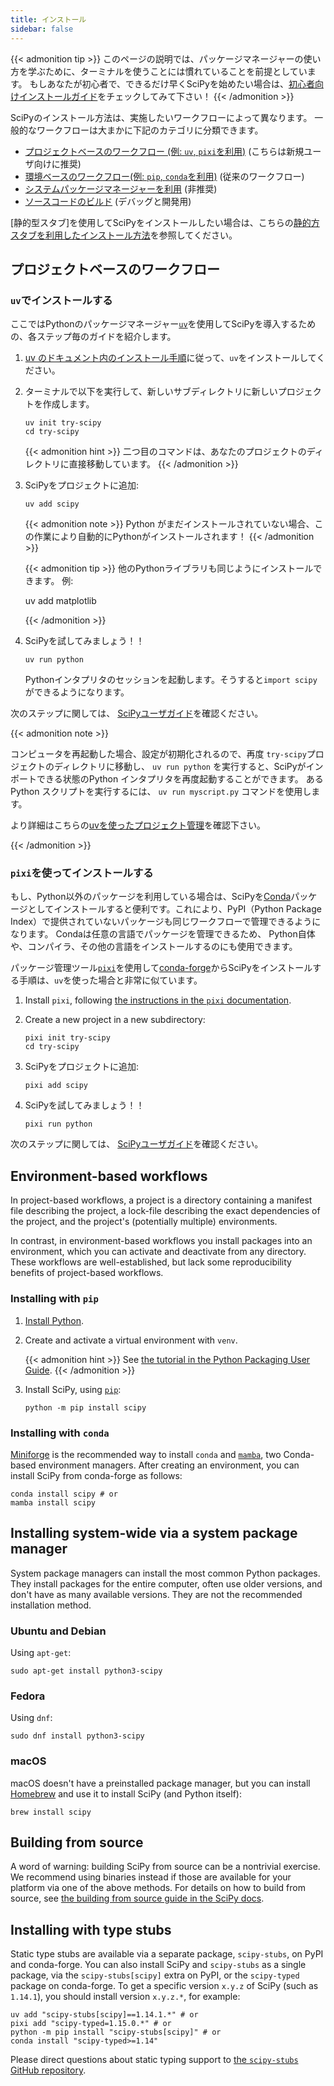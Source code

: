```yaml
---
title: インストール
sidebar: false
---
```


{{< admonition tip >}}
このページの説明では、パッケージマネージャーの使い方を学ぶために、ターミナルを使うことには慣れていることを前提としています。 もしあなたが初心者で、できるだけ早くSciPyを始めたい場合は、[初心者向けインストールガイド](./beginner-install.md)をチェックしてみて下さい！
{{< /admonition >}}

SciPyのインストール方法は、実施したいワークフローによって異なります。
一般的なワークフローは大まかに下記のカテゴリに分類できます。

- [プロジェクトベースのワークフロー (例: `uv`, `pixi`を利用)](#project-based) (こちらは新規ユーザ向けに推奨)
- [環境ベースのワークフロー(例: `pip`, `conda`を利用)](#environment-based) (従来のワークフロー)
- [システムパッケージマネージャーを利用](#system-package-managers) (非推奨)
- [ソースコードのビルド](#building-from-source) (デバッグと開発用)

\[静的型スタブ]を使用してSciPyをインストールしたい場合は、こちらの[静的方スタブを利用したインストール方法](#type-stubs)を参照してください。

[static type stubs]: https://typing.readthedocs.io/en/latest/guides/libraries.html

<a name="project-based"></a>

## プロジェクトベースのワークフロー

### `uv`でインストールする

ここではPythonのパッケージマネージャー[`uv`]を使用してSciPyを導入するための、各ステップ毎のガイドを紹介します。

[`uv`]: https://docs.astral.sh/uv/

<!-- prettier-ignore-start -->

1. [uv のドキュメント内のインストール手順][install-uv]に従って、`uv`をインストールしてください。

[install-uv]: https://docs.astral.sh/uv/getting-started/installation/

2. ターミナルで以下を実行して、新しいサブディレクトリに新しいプロジェクトを作成します。

   ```
   uv init try-scipy
   cd try-scipy
   ```

   {{< admonition hint >}}
   二つ目のコマンドは、あなたのプロジェクトのディレクトリに直接移動しています。
   {{< /admonition >}}

3. SciPyをプロジェクトに追加:

   ```
   uv add scipy
   ```

   {{< admonition note >}}
   Python がまだインストールされていない場合、この作業により自動的にPythonがインストールされます！
   {{< /admonition >}}

   {{< admonition tip >}}
   他のPythonライブラリも同じようにインストールできます。
   例:

   uv add matplotlib

   {{< /admonition >}}

4. SciPyを試してみましょう！！

   ```
   uv run python
   ```

   Pythonインタプリタのセッションを起動します。そうすると`import scipy`ができるようになります。

<!-- prettier-ignore-end -->

次のステップに関しては、 [SciPyユーザガイド][scipy-user-guide]を確認ください。

[scipy-user-guide]: https://docs.scipy.org/doc/scipy/tutorial/

{{< admonition note >}}

コンピュータを再起動した場合、設定が初期化されるので、再度 `try-scipy`プロジェクトのディレクトリに移動し、 `uv run python` を実行すると、SciPyがインポートできる状態のPython インタプリタを再度起動することができます。
あるPython スクリプトを実行するには、 `uv run myscript.py` コマンドを使用します。

より詳細はこちらの[uvを使ったプロジェクト管理][uv-projects]を確認下さい。

[uv-projects]: https://docs.astral.sh/uv/guides/projects/

{{< /admonition >}}

### `pixi`を使ってインストールする

もし、Python以外のパッケージを利用している場合は、SciPyを[Conda]パッケージとしてインストールすると便利です。これにより、PyPI（Python Package Index）で提供されていないパッケージも同じワークフローで管理できるようになります。
Condaは任意の言語でパッケージを管理できるため、
Python自体や、コンパイラ、その他の言語をインストールするのにも使用できます。

[Conda]: https://docs.conda.io/projects/conda/en/latest/index.html

パッケージ管理ツール[`pixi`]を使用して[conda-forge]からSciPyをインストールする手順は、`uv`を使った場合と非常に似ています。

[conda-forge]: https://conda-forge.org/
[`pixi`]: https://pixi.sh/latest/

1. Install `pixi`, following [the instructions in the `pixi` documentation][install-pixi].

[install-pixi]: https://pixi.sh/latest/

2. Create a new project in a new subdirectory:

   ```
   pixi init try-scipy
   cd try-scipy
   ```

3. SciPyをプロジェクトに追加:

   ```
   pixi add scipy
   ```

4. SciPyを試してみましょう！！

   ```
   pixi run python
   ```

次のステップに関しては、 [SciPyユーザガイド][scipy-user-guide]を確認ください。

<a name="environment-based"></a>

## Environment-based workflows

In project-based workflows, a project is a directory containing a manifest
file describing the project, a lock-file describing the exact dependencies
of the project, and the project's (potentially multiple) environments.

In contrast,
in environment-based workflows you install packages into an environment,
which you can activate and deactivate from any directory.
These workflows are well-established,
but lack some reproducibility benefits of project-based workflows.

### Installing with `pip`

<!-- prettier-ignore-start -->

1. [Install Python](https://www.python.org/downloads/).

2. Create and activate a virtual environment with `venv`.

   {{< admonition hint >}}
   See [the tutorial in the Python Packaging User Guide](https://packaging.python.org/en/latest/tutorials/installing-packages/#creating-virtual-environments).
   {{< /admonition >}}

3. Install SciPy, using [`pip`]:

   ```
   python -m pip install scipy
   ```

<!-- prettier-ignore-end -->

[`pip`]: https://pip.pypa.io/en/stable/getting-started/

### Installing with `conda`

[Miniforge] is the recommended way to install `conda` and [`mamba`],
two Conda-based environment managers.
After creating an environment, you can install SciPy from conda-forge as follows:

```
conda install scipy # or
mamba install scipy
```

[Miniforge]: https://conda-forge.org/download/
[`mamba`]: https://mamba.readthedocs.io/en/latest/

<a name="system-package-managers"></a>

## Installing system-wide via a system package manager

System package managers can install the most common Python packages.
They install packages for the entire computer, often use older versions,
and don't have as many available versions. They are not the recommended
installation method.

### Ubuntu and Debian

Using `apt-get`:

```
sudo apt-get install python3-scipy
```

### Fedora

Using `dnf`:

```
sudo dnf install python3-scipy
```

### macOS

macOS doesn't have a preinstalled package manager, but you can install
[Homebrew](https://brew.sh/) and use it to install SciPy (and Python itself):

```
brew install scipy
```

<a name="building-from-source"></a>

## Building from source

A word of warning: building SciPy from source can be a nontrivial exercise. We
recommend using binaries instead if those are available for your platform
via one of the above methods.
For details on how to build from source, see
[the building from source guide in the SciPy docs][building-docs].

[building-docs]: https://scipy.github.io/devdocs/building/index.html

<a name="type-stubs"></a>

## Installing with type stubs

Static type stubs are available via a separate package, `scipy-stubs`, on
PyPI and conda-forge.
You can also install SciPy and `scipy-stubs` as a single package,
via the `scipy-stubs[scipy]` extra on PyPI, or the `scipy-typed`
package on conda-forge.
To get a specific version `x.y.z` of SciPy (such as `1.14.1`),
you should install version `x.y.z.*`, for example:

```
uv add "scipy-stubs[scipy]==1.14.1.*" # or
pixi add "scipy-typed=1.15.0.*" # or
python -m pip install "scipy-stubs[scipy]" # or
conda install "scipy-typed>=1.14"
```

Please direct questions about static typing support to
[the `scipy-stubs` GitHub repository](https://github.com/jorenham/scipy-stubs).
